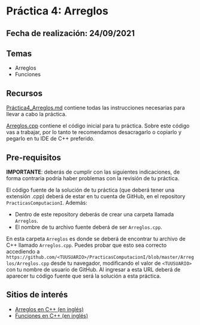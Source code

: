 # Práctica 4: Arreglos

## Fecha de realización: 24/09/2021

## Temas
 * Arreglos
 * Funciones

## Recursos

[Práctica4_Arreglos.md](Practica4_Arreglos.md) contiene todas las instrucciones necesarias para llevar a cabo la práctica.

[Arreglos.cpp](Arreglos.cpp) contiene el código inicial para tu práctica. Sobre este código vas a trabajar, por lo tanto te recomendamos desacragarlo o copiarlo y pegarlo en tu IDE de C++ preferido.

## Pre-requisitos

**IMPORTANTE**: deberás de cumplir con las siguientes indicaciones, de forma contraria podría haber problemas con la revisión de tu práctica.

El código fuente de la solución de tu práctica (que deberá tener una extensión .cpp) deberá de estar en tu cuenta de GitHub, en el repository `PracticasComputacionI`. Además:
* Dentro de este repository deberás de crear una carpeta llamada `Arreglos`.
* El nombre de tu archivo fuente deberá de ser `Arreglos.cpp`.

En esta carpeta `Arreglos` es donde se deberá de encontrar tu archivo de C++ llamado `Arreglos.cpp`. Puedes probar que esto sea correcto accediendo a `https://github.com/<TUUSUARIO>/PracticasComputacionI/blob/master/Arreglos/Arreglos.cpp` desde tu navegador, modificando el valor de `<TUUSUARIO>` con tu nombre de usuario de GitHub. Al ingresar a esta URL deberá de aparecer tu código fuente que será la solución a esta práctica.

## Sitios de interés

* [Arreglos en C++ (en inglés)](http://www.cplusplus.com/doc/tutorial/arrays/)
* [Funciones en C++ (en inglés)](http://www.cplusplus.com/doc/tutorial/functions/)
